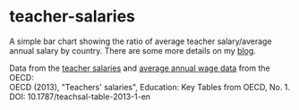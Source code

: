 teacher-salaries
================
A simple bar chart showing the ratio of average teacher salary/average annual salary by country.  There are some more details on my [blog](http://kshuler.com/blog/improving-education-in-america/).

Data from the [teacher salaries](http://www.oecd-ilibrary.org/education/teachers-salaries_teachsal-table-en) and [average annual wage data](http://stats.oecd.org/Index.aspx?DataSetCode=AV_AN_WAGE) from the OECD:  
OECD (2013), "Teachers' salaries", Education: Key Tables from OECD, No. 1. DOI: 10.1787/teachsal-table-2013-1-en

